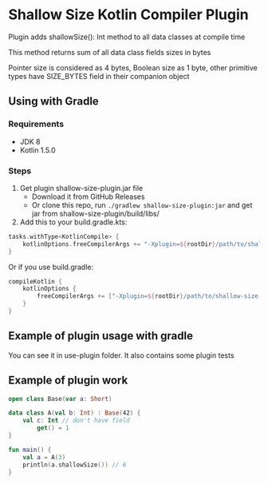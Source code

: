 # Shallow Size Kotlin Compiler Plugin

Plugin adds shallowSize(): Int method to all data classes at compile time

This method returns sum of all data class fields sizes in bytes

Pointer size is considered as 4 bytes, Boolean size as 1 byte, other primitive types have SIZE_BYTES field in their companion object

## Using with Gradle

### Requirements
- JDK 8
- Kotlin 1.5.0

### Steps
1. Get plugin shallow-size-plugin.jar file
   - Download it from GitHub Releases
   - Or clone this repo, run `./gradlew shallow-size-plugin:jar` and get jar from shallow-size-plugin/build/libs/
2. Add this to your build.gradle.kts:
```kotlin
tasks.withType<KotlinCompile> {
    kotlinOptions.freeCompilerArgs += "-Xplugin=${rootDir}/path/to/shallow-size-plugin.jar"
}
```
Or if you use build.gradle:
```groovy
compileKotlin {
    kotlinOptions {
        freeCompilerArgs += ["-Xplugin=${rootDir}/path/to/shallow-size-plugin.jar"]
    }
}
```

## Example of plugin usage with gradle
You can see it in use-plugin folder. It also contains some plugin tests

## Example of plugin work
```kotlin
open class Base(var a: Short)

data class A(val b: Int) : Base(42) {
    val c: Int // don't have field
        get() = 1
}

fun main() {
    val a = A(3)
    println(a.shallowSize()) // 6
}
```



